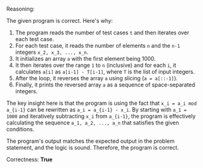 Reasoning:

The given program is correct. Here's why:

1. The program reads the number of test cases `t` and then iterates over each test case.
2. For each test case, it reads the number of elements `n` and the `n-1` integers `x_2, x_3, ..., x_n`.
3. It initializes an array `a` with the first element being 1000.
4. It then iterates over the range `1` to `n` (inclusive) and for each `i`, it calculates `a[i]` as `a[i-1] - T[i-1]`, where `T` is the list of input integers.
5. After the loop, it reverses the array `a` using slicing (`a = a[::-1]`).
6. Finally, it prints the reversed array `a` as a sequence of space-separated integers.

The key insight here is that the program is using the fact that `x_i = a_i mod a_{i-1}` can be rewritten as `a_i = a_{i-1} - x_i`. By starting with `a_1 = 1000` and iteratively subtracting `x_i` from `a_{i-1}`, the program is effectively calculating the sequence `a_1, a_2, ..., a_n` that satisfies the given conditions.

The program's output matches the expected output in the problem statement, and the logic is sound. Therefore, the program is correct.

Correctness: **True**